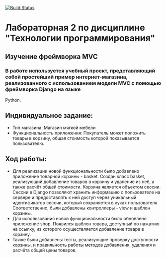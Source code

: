[![Build Status](https://app.travis-ci.com/kpdvstu/PTLab2.svg?branch=master)](https://app.travis-ci.com/kpdvstu/PTLab2)
# Лабораторная 2 по дисциплине "Технологии программирования"
## Изучение фреймворка MVC
### В работе используется учебный проект, представляющий собой простейший пример интернет-магазина, реализованного с использованием модели MVC с помощью фреймворка Django на языке
Python.
## Индивидуальное задание:
* Тип магазина: Магазин мягкой
мебели
* Функциональность приложения: Покупатель может положить товары в корзину, общая стоимость
которой показывается пользователю.
## Ход работы:
* Для реализации новой функциональности было добавлено приложение товарной корзины - basket.
Создан класс basket, реализующий добавление товаров в корзину и удаление из неё, а также расчёт общей стоимости. Корзина является объектом сессии. Сессии в Django позволяют хранить информацию о пользователе на сервере и предоставлять к ней доступ через уникальный идентификатор сессии, который сохраняется в куках пользователя. Соответственно, были добавлены контроллеры - view и шаблон корзины.
* Для использования новой функциональности было обновлено приложение shop. Появился шаблон товара, доступный по нажатию на ссылку, из которого осуществляется добавление товара в корзину.
* Также были добавлены тесты, реализующие проверку доступности корзины, и правильность работы методов добавления, удаления и расчёта общей цены товаров.
